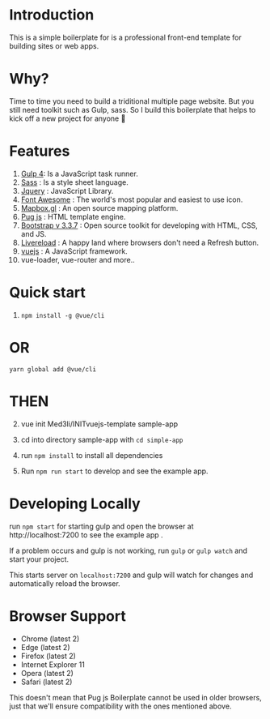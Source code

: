 # Introduction
This is a simple boilerplate for is a professional front-end template for building sites or web apps.

# Why?
Time to time you need to build a triditional multiple page website. But you still need toolkit such as Gulp, sass. So I build this boilerplate that helps to kick off a new project for anyone 🎉

# Features
1. [Gulp 4](https://gulpjs.com/): Is a JavaScript task runner.
2. [Sass](https://sass-lang.com/) :  Is a style sheet language.
3. [Jquery](https://git-scm.com/) : JavaScript Library.
4. [Font Awesome](https://fontawesome.com/) : The world's most popular and easiest to use icon.
5. [Mapbox.gl](https://www.mapbox.com/) : An open source mapping platform.
6. [Pug js](https://pugjs.org/) : HTML template engine.
7. [Bootstrap v 3.3.7](https://getbootstrap.com/) : Open source toolkit for developing with HTML, CSS, and JS. 
8. [Livereload](http://livereload.com/) : A happy land where browsers don't need a Refresh button.
9. [vuejs](http://www.vuejs.org) : A JavaScript framework.
10. vue-loader, vue-router and more..

# Quick start
1. `npm install -g @vue/cli`

# OR

   `yarn global add @vue/cli`

# THEN

2. vue init Med3li/INITvuejs-template sample-app

3. cd into directory sample-app with `cd simple-app`

4. run `npm install` to install all dependencies

5. Run `npm run start` to develop and see the example app.

# Developing Locally
 run `npm start` for starting gulp and open the browser at http://localhost:7200 to see the example app .

 If a problem occurs and gulp is not working, run `gulp` or `gulp watch` and start your project.

This starts server on `localhost:7200` and gulp will watch for changes and automatically reload the browser.
# Browser Support
- Chrome (latest 2)
- Edge (latest 2)
- Firefox (latest 2)
- Internet Explorer 11
- Opera (latest 2)
- Safari (latest 2)

This doesn't mean that Pug js Boilerplate cannot be used in older browsers, just that we'll ensure compatibility with the ones mentioned above.
